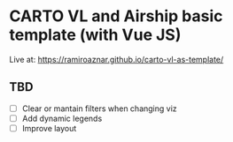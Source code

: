 # CARTO VL and Airship basic template (with Vue JS)

Live at: https://ramiroaznar.github.io/carto-vl-as-template/

## TBD

- [ ] Clear or mantain filters when changing viz
- [ ] Add dynamic legends
- [ ] Improve layout
